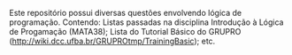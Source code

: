 Este repositório possui diversas questões envolvendo lógica de programação.
Contendo:
  Listas passadas na disciplina Introdução à Lógica de Progamação (MATA38);
  Lista do Tutorial Básico do GRUPRO (http://wiki.dcc.ufba.br/GRUPROtmp/TrainingBasic);
  etc.
